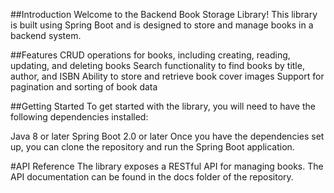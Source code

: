 ##Introduction
Welcome to the Backend Book Storage Library! This library is built using Spring Boot and is designed to store and manage books in a backend system.

##Features
CRUD operations for books, including creating, reading, updating, and deleting books
Search functionality to find books by title, author, and ISBN
Ability to store and retrieve book cover images
Support for pagination and sorting of book data

##Getting Started
To get started with the library, you will need to have the following dependencies installed:

Java 8 or later
Spring Boot 2.0 or later
Once you have the dependencies set up, you can clone the repository and run the Spring Boot application.

#API Reference
The library exposes a RESTful API for managing books. The API documentation can be found in the docs folder of the repository.



